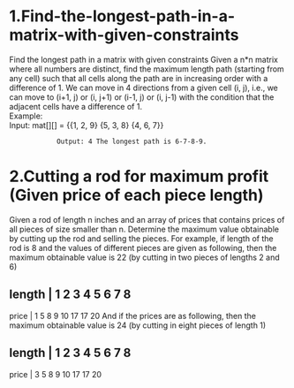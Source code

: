 # 1.Find-the-longest-path-in-a-matrix-with-given-constraints
Find the longest path in a matrix with given constraints 
Given a n*n matrix where all numbers are distinct, find the maximum length path (starting from any cell) such that all cells along the path are in increasing order with a difference of 1.  We can move in 4 directions from a given cell (i, j), i.e., we can move to (i+1, j) or (i, j+1) or (i-1, j) or (i, j-1) with the condition that the adjacent cells have a difference of 1.  
Example:     
        Input:  mat[][] = {{1, 2, 9}
{5, 3, 8}
{4, 6, 7}} 
                           
                Output: 4 The longest path is 6-7-8-9. 


# 2.Cutting a rod for maximum profit (Given price of each piece length)
Given a rod of length n inches and an array of prices that contains prices of all pieces of size smaller than n. Determine the maximum value obtainable by cutting up the rod and selling the pieces. For example, if length of the rod is 8 and the values of different pieces are given as following, then the maximum obtainable value is 22 (by cutting in two pieces of lengths 2 and 6)


length   | 1   2   3   4   5   6   7   8  
--------------------------------------------
price    | 1   5   8   9  10  17  17  20
And if the prices are as following, then the maximum obtainable value is 24 (by cutting in eight pieces of length 1)

length   | 1   2   3   4   5   6   7   8  
--------------------------------------------
price    | 3   5   8   9  10  17  17  20
